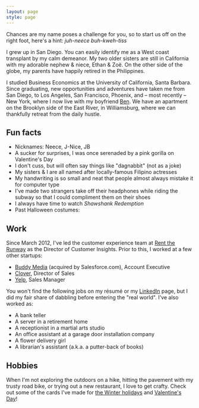 ```yaml
---
layout: page
style: page
---
```


Chances are my name poses a challenge for you, so to start us off on the right foot, here's a hint: *juh-neece buh-kweh-tiss*

I grew up in San Diego. You can easily identify me as a West coast transplant by my calm demeanor.  My two older sisters are still in California with my adorable nephew & niece, Ethan & Zoë. On the other side of the globe, my parents have happily retired in the Philippines.

I studied Business Economics at the University of California, Santa Barbara. Since graduating, new opportunities and adventures have taken me from San Diego, to Los Angeles, San Francisco, Phoenix, and – most recently – New York, where I now live with my boyfriend [Ben](http://clarkbk.com). We have an apartment on the Brooklyn side of the East River, in Williamsburg, where we can thankfully retreat from the daily hustle.

## Fun facts

* Nicknames: Neece, J-Nice, JB
* A sucker for surprises, I was once serenaded by a pink gorilla on Valentine's Day
* I don't cuss, but will often say things like "dagnabbit" (not as a joke)
* My sisters & I are all named after locally-famous Filipino actresses
* My handwriting is so small and neat that people almost always mistake it for computer type
* I've made two strangers take off their headphones while riding the subway so that I could compliment them on their shoes
* I always have time to watch *Shawshank Redemption*
* Past Halloween costumes: <span id="halloween_costume" style="display:none">Michael Jackson</span>


## Work

Since March 2012, I've led the customer experience team at [Rent the Runway](https://www.renttherunway.com/) as the Director of Customer Insights. Prior to this, I worked at a few other startups:

* [Buddy Media](http://www.exacttarget.com/products/social-media-marketing/buddy-media) (acquired by Salesforce.com), Account Executive
* [Clover](https://www.clover.com/), Director of Sales
* [Yelp](http://www.yelp.com/nyc), Sales Manager

You won't find the following jobs on my résumé or my [LinkedIn](https://www.linkedin.com/in/jbacuetes
) page, but I did my fair share of dabbling before entering the "real world". I've also worked as:

* A bank teller
* A server in a retirement home
* A receptionist in a martial arts studio
* An office assistant at a garage door installation company
* A flower delivery girl
* A librarian's assistant (a.k.a. a putter-back of books)

## Hobbies

When I'm not exploring the outdoors on a hike, hitting the pavement with my trusty road bike, or trying out a new restaurant, I love to get crafty. Check out some of the cards I've made for [the Winter holidays](https://photos.google.com/album/AF1QipNh68-UT_PjEO8PAodeH7g_PKWGSBZsDS1ckrYi) and [Valentine's Day](https://photos.google.com/album/AF1QipO4jn7SCzXtLP8_HFx1EVKuEnTtaX0ubm2Klpnc)!

<!--
## Pictures

My life in snapshots:

{% include gallery.html %}
-->
